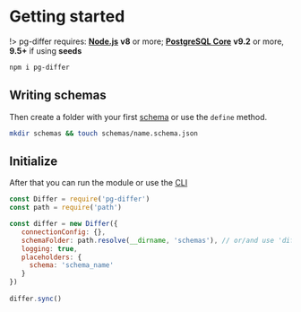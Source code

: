 # Getting started

!> pg-differ requires: **[Node.js](https://nodejs.org/)** **v8** or more; **[PostgreSQL Core](https://www.postgresql.org/download/)** **v9.2** or more, **9.5+** if using **seeds**

```bash
npm i pg-differ
```

## Writing schemas

Then create a folder with your first [schema](entities.md) or use the `define` method.

```bash
mkdir schemas && touch schemas/name.schema.json
```

## Initialize

After that you can run the module or use the [CLI](cli.md)

```javascript
const Differ = require('pg-differ')
const path = require('path')

const differ = new Differ({
   connectionConfig: {},
   schemaFolder: path.resolve(__dirname, 'schemas'), // or/and use 'differ.define' method to add model,
   logging: true,
   placeholders: {
     schema: 'schema_name'
   }
})
 
differ.sync()
```
